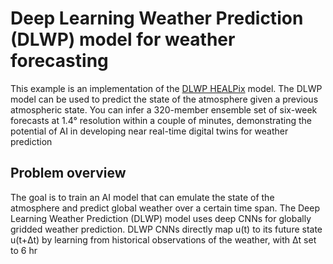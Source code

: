 # Deep Learning Weather Prediction (DLWP) model for weather forecasting

This example is an implementation of the
[DLWP HEALPix](https://arxiv.org/abs/2311.06253)
model. The DLWP model can be used to predict the state of the atmosphere given a previous
atmospheric state.  You can infer a 320-member ensemble set of six-week forecasts at 1.4°
resolution within a couple of minutes, demonstrating the potential of AI in developing
near real-time digital twins for weather prediction

## Problem overview

The goal is to train an AI model that can emulate the state of the atmosphere and predict
global weather over a certain time span. The Deep Learning Weather Prediction (DLWP) model
uses deep CNNs for globally gridded weather prediction. DLWP CNNs directly map u(t) to
its future state u(t+Δt) by learning from historical observations of the weather,
with Δt set to 6 hr

